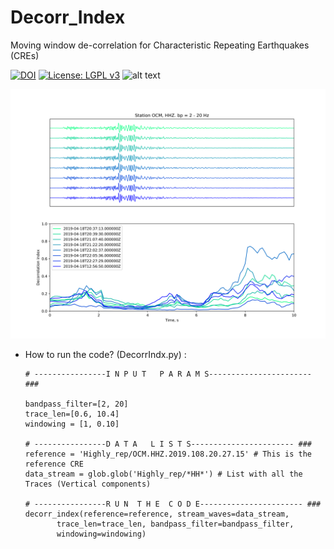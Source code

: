 # Decorr_Index
Moving window de-correlation for Characteristic Repeating Earthquakes (CREs)

[![DOI](https://zenodo.org/badge/81490154.svg)](https://zenodo.org/badge/latestdoi/81490154)
[![License: LGPL v3](https://img.shields.io/badge/License-LGPL%20v3-blue.svg)](https://www.gnu.org/licenses/lgpl-3.0)
![alt text](https://www.gnu.org/graphics/lgplv3-147x51.png)

![alt text](https://github.com/echavess/Decorr_Index/blob/master/Decorrelation_Index_Bp_2_20.png)


* How to run the code? (DecorrIndx.py) :

    ```
    # ----------------I N P U T   P A R A M S----------------------- ###

    bandpass_filter=[2, 20]
    trace_len=[0.6, 10.4]
    windowing = [1, 0.10]

    # ----------------D A T A   L I S T S----------------------- ###
    reference = 'Highly_rep/OCM.HHZ.2019.108.20.27.15' # This is the reference CRE
    data_stream = glob.glob('Highly_rep/*HH*') # List with all the Traces (Vertical components)

    # ----------------R U N  T H E  C O D E----------------------- ###
    decorr_index(reference=reference, stream_waves=data_stream, 
           trace_len=trace_len, bandpass_filter=bandpass_filter, 
           windowing=windowing)
    ```
